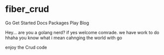 # fiber_crud
Go
Get Started
Docs
Packages
Play
Blog

Hey... are you a golang nerd? 
if yes welcome comrade. we have work to do hhaha you know what i mean cahnging the world with go 

enjoy the Crud code 
